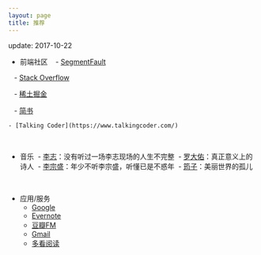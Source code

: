 ```yaml
---
layout: page
title: 推荐
---
```


update: 2017-10-22


+ 前端社区
    - [SegmentFault](https://segmentfault.com/)
    
    - [Stack Overflow](https://stackoverflow.com/)
    
    - [稀土掘金](https://juejin.im/)
    
    - [简书](http://www.jianshu.com/)
    
    - [Talking Coder](https://www.talkingcoder.com/)

<br/>

+ 音乐
  - [李志](http://music.163.com/#/artist?id=3681)：没有听过一场李志现场的人生不完整
  - [罗大佑](http://music.163.com/#/artist?id=3686)：真正意义上的诗人
  - [李宗盛](http://music.163.com/#/artist?id=3683)：年少不听李宗盛，听懂已是不惑年
  - [筠子](http://music.163.com/#/artist?id=8145)：美丽世界的孤儿

<br/>

+ 应用/服务
  - [Google](https://www.google.com/)
  - [Evernote](https://evernote.com/)
  - [豆瓣FM](https://douban.fm/)
  - [Gmail](https://www.google.com/gmail/)
  - [多看阅读](http://www.duokan.com/)
